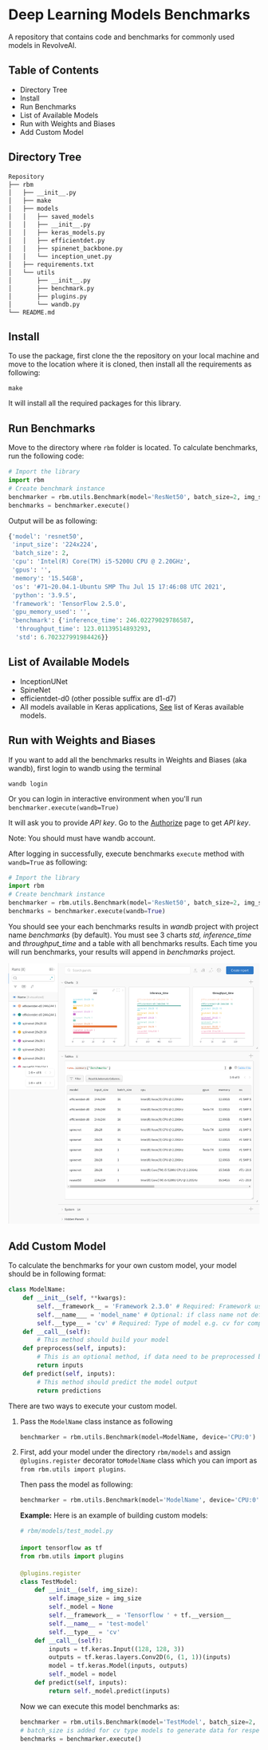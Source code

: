 # Deep Learning Models Benchmarks

A repository that contains code and benchmarks for commonly used models in RevolveAI.

## Table of Contents

* Directory Tree
* Install
* Run Benchmarks
* List of Available Models
* Run with Weights and Biases
* Add Custom Model



## Directory Tree

```
Repository
├── rbm
│   ├── __init__.py
│   ├── make
│   ├── models
│   │   ├── saved_models
│   │   ├── __init__.py
│   │   ├── keras_models.py
│   │   ├── efficientdet.py
│   │   ├── spinenet_backbone.py
│   │   └── inception_unet.py
│   ├── requirements.txt
│   └── utils
│       ├── __init__.py
│       ├── benchmark.py
│       ├── plugins.py
│       └── wandb.py
└── README.md
```

## Install

To use the package, first clone the the repository on your local machine and move to the location where it is cloned, then install all the requirements as following:

```
make
```

It will install all the required packages for this library.



## Run Benchmarks

Move to the directory where `rbm` folder is located. To calculate benchmarks, run the following code:

```python
# Import the library
import rbm
# Create benchmark instance
benchmarker = rbm.utils.Benchmark(model='ResNet50', batch_size=2, img_size=(224,224), device='CPU:0')
benchmarks = benchmarker.execute()
```

Output will be as following:

```python
{'model': 'resnet50',
 'input_size': '224x224',
 'batch_size': 2,
 'cpu': 'Intel(R) Core(TM) i5-5200U CPU @ 2.20GHz',
 'gpus': '',
 'memory': '15.54GB',
 'os': '#71~20.04.1-Ubuntu SMP Thu Jul 15 17:46:08 UTC 2021',
 'python': '3.9.5',
 'framework': 'TensorFlow 2.5.0',
 'gpu_memory_used': '',
 'benchmark': {'inference_time': 246.02279029786587,
  'throughput_time': 123.01139514893293,
  'std': 6.702327991984426}}
```



## List of Available Models

* InceptionUNet
* SpineNet
* efficientdet-d0 (other possible suffix are d1-d7)
* All models available in Keras applications, [See](https://www.tensorflow.org/api_docs/python/tf/keras/applications#functions_2) list of Keras available models.

## Run with Weights and Biases

If you want to add all the benchmarks results in Weights and Biases (aka wandb), first login to wandb using the terminal

```
wandb login
```

Or you can login in interactive environment when you'll run `benchmarker.execute(wandb=True)`

It will ask you to provide *API key*. Go to the [Authorize](https://wandb.ai/authorize) page to get *API key*. 

Note: You should must have wandb account.

After logging in successfully, execute benchmarks `execute` method with `wandb=True` as following:

```python
# Import the library
import rbm
# Create benchmark instance
benchmarker = rbm.utils.Benchmark(model='ResNet50', batch_size=2, img_size=(224,224), device='CPU:0')
benchmarks = benchmarker.execute(wandb=True)
```

You should see your each benchmarks results in *wandb* project with project name *benchmarks* (by default). You must see 3 charts *std, inference_time* and *throughput_time* and a table with all benchmarks results. Each time you will run benchmarks, your results will append in *benchmarks* project.

![wandb sample image](.wandb_sample.png) 



## Add Custom Model

To calculate the benchmarks for your own custom model, your model should be in following format:

```python
class ModelName:
    def __init__(self, **kwargs):
        self.__framework__ = 'Framework 2.3.0' # Required: Framework used for model
        self.__name___ = 'model_name' # Optional: if class name not defining the model name, then optionaly pass the name of model
        self.__type__ = 'cv' # Required: Type of model e.g. cv for computer vision, because data will be generated based on type.
    def __call__(self):
        # This method should build your model
    def preprocess(self, inputs):
        # This is an optional method, if data need to be preprocessed before predictions and not required to add into inference benchmarking.
        return inputs
    def predict(self, inputs):
        # This method should predict the model output
        return predictions
```

There are two ways to execute your custom model.

1. Pass the `ModelName` class instance as following

   ```python
   benchmarker = rbm.utils.Benchmark(model=ModelName, device='CPU:0')
   ```

2. First, add your model under the directory `rbm/models` and assign `@plugins.register` decorator to`ModelName` class which you can import as `from rbm.utils import plugins`. 

   Then pass the model as following:

   ```python
   benchmarker = rbm.utils.Benchmark(model='ModelName', device='CPU:0')
   ```
   
   **Example:** Here is an example of building custom models:
   
   ```python
   # rbm/models/test_model.py
   
   import tensorflow as tf
   from rbm.utils import plugins
   
   @plugins.register
   class TestModel:
       def __init__(self, img_size):
           self.image_size = img_size
           self._model = None
           self.__framework__ = 'Tensorflow ' + tf.__version__
           self.__name__ = 'test-model'
           self.__type__ = 'cv'
       def __call__(self):
           inputs = tf.keras.Input((128, 128, 3))
           outputs = tf.keras.layers.Conv2D(6, (1, 1))(inputs)
           model = tf.keras.Model(inputs, outputs)
           self._model = model
       def predict(self, inputs):
           return self._model.predict(inputs)
   ```
   
   Now we can execute this model benchmarks as:
   
   ```python
   benchmarker = rbm.utils.Benchmark(model='TestModel', batch_size=2, img_size=(224,224), device='CPU:0')
   # batch_size is added for cv type models to generate data for respective batch_size
   benchmarks = benchmarker.execute()
   ```
   
   

